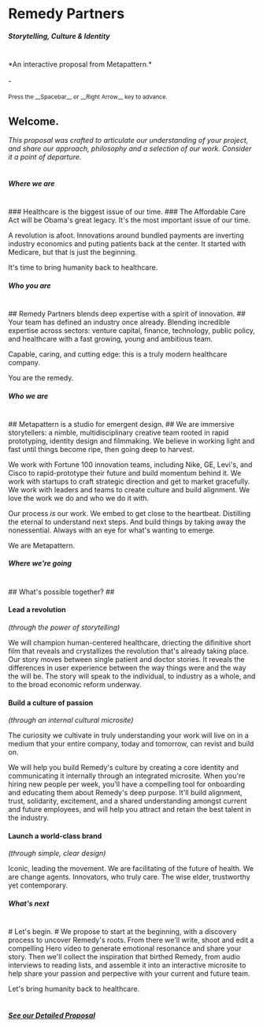 
# Remedy Partners #
##### Storytelling, Culture & Identity #####
<br>
*An interactive proposal from Metapattern.*
<br><br>
-
<br><br>
<small>Press the __Spacebar__ or __Right Arrow__ key to advance.</small>


## Welcome. ##

*This proposal was crafted to articulate our understanding of your project,
and share our approach, philosophy and a selection of our work. Consider it a point of departure.*
<br><br>



##### Where we are #####
<br>
### Healthcare is the biggest issue of our time. ###
The Affordable Care Act will be Obama's great legacy. It's the most important issue of our time. 

A revolution is afoot. Innovations around bundled payments are inverting industry economics and puting patients back at the center. It started with Medicare, but that is just the beginning. 

It's time to bring humanity back to healthcare.

<!-- .slide: data-background="lib/img/obama.jpg" class="narrow white" -->



##### Who you are #####
<br>
## Remedy Partners blends deep expertise with a spirit of innovation. ##
Your team has defined an industry once already. Blending incredible expertise across sectors: venture capital, finance, technology, public policy, and healthcare with a fast growing, young and ambitious team.

Capable, caring, and cutting edge: this is a truly modern healthcare company. 

You are the remedy.

<!-- .slide: data-background="lib/img/remedy.jpg" class="white" -->



##### Who we are #####
<br>
## Metapattern is a studio for emergent design. ##
We are immersive storytellers: a nimble, multidisciplinary creative team rooted in rapid prototyping, identity design and filmmaking. We believe in working light and fast until things become ripe, then going deep to harvest. 

We work with Fortune 100 innovation teams, including Nike, GE, Levi's, and Cisco to rapid-prototype their future and build momentum behind it.  We work with startups to craft strategic direction and get to market gracefully.  We work with leaders and teams to create culture and build alignment. We love the work we do and who we do it with.

Our process *is* our work. We embed to get close to the heartbeat.  Distilling the eternal to understand next steps.  And build things by taking away the nonessential.  Always with an eye for what's wanting to emerge.

We are Metapattern.

<!-- .slide: data-background="lib/img/stones-dark.jpg" class="white" -->



##### Where we're going #####
<br>
## What's possible together? ##


#### Lead a revolution ####
*(through the power of storytelling)*

We will champion human-centered healthcare, driecting the difinitive short film that reveals and crystallizes the revolution that's already taking place. Our story moves between single patient and doctor stories. It reveals the differences in user experience between the way things were and the way the will be.  The story will speak to the individual, to industry as a whole, and to the broad economic reform underway. 

<!-- .slide: data-background="lib/img/elder.jpg" class="white" -->


#### Build a culture of passion ####
*(through an internal cultural microsite)*

The curiosity we cultivate in truly understanding your work will live on in a medium that your entire company, today and tomorrow, can revist and build on.

We will help you build Remedy's culture by creating a core identity and communicating it internally through an integrated microsite.  When you're hiring new people per week, you'll have a compelling tool for onboarding and educating them about Remedy's deep purpose. It'll build alignment, trust, solidarity, excitement, and a shared understanding amongst current and future employees, and will help you attract and retain the best talent in the industry.

<!-- .slide: data-background="lib/img/swirl-dark.jpg" class="white" -->


#### Launch a world-class brand ####
*(through simple, clear design)*

Iconic, leading the movement. We are facilitating of the future of health. We are change agents. Innovators, who truly care.
The wise elder, trustworthy yet contemporary.

<!-- .slide: data-background="lib/img/display-remedy.jpg" class="white" -->



##### What's next #####
<br>
# Let's begin. #
We propose to start at the beginning, with a discovery process to uncover Remedy's roots. From there we'll write, shoot and edit a compelling Hero video to generate emotional resonance and share your story. Then we'll collect the inspiration that birthed Remedy, from audio interviews to reading lists, and assemble it into an interactive microsite to help share your passion and perpective with your current and future team.

Let's bring humanity back to healthcare.
<br><br>
##### <a href="https://docs.google.com/a/metapattern.is/document/d/1v0AMw2u7CUg7jCYoxUYKbkP2B08a1pxzdMT2qwD9YmI/edit" class="btn"> See our Detailed Proposal </a> #####
